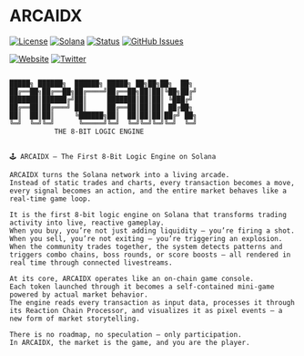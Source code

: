 # ARCAIDX

[![License](https://img.shields.io/badge/License-MIT-blue.svg)](https://opensource.org/licenses/MIT)
[![Solana](https://img.shields.io/badge/Solana-Web3-green.svg)](https://solana.com/)
[![Status](https://img.shields.io/badge/Status-In%20Development-orange.svg)]()
[![GitHub Issues](https://img.shields.io/github/issues/yourusername/ontora-ai.svg)](https://github.com/yourusername/ontora-ai/issues)

[![Website](https://img.shields.io/badge/Website-ARCAIDX-blue?logo=google-chrome)](https://arcaidx.fun/)
[![Twitter](https://img.shields.io/badge/Twitter-ARCAIDX-blue?logo=twitter)](https://x.com/ARCAIDXBLOCK)

```

█████╗ ██████╗  ██████╗ █████╗ ██╗██╗██╗  ██╗
██╔══██╗██╔══██╗██╔════╝██╔══██╗██║██║╚██╗██╔╝
███████║██████╔╝██║     ███████║██║██║ ╚███╔╝ 
██╔══██║██╔═══╝ ██║     ██╔══██║██║██║ ██╔██╗ 
██║  ██║██║     ╚██████╗██║  ██║██║██║██╔╝ ██╗
╚═╝  ╚═╝╚═╝      ╚═════╝╚═╝  ╚═╝╚═╝╚═╝╚═╝  ╚═╝
           THE 8-BIT LOGIC ENGINE


🕹 ARCAIDX — The First 8-Bit Logic Engine on Solana

ARCAIDX turns the Solana network into a living arcade.
Instead of static trades and charts, every transaction becomes a move, every signal becomes an action, and the entire market behaves like a real-time game loop.

It is the first 8-bit logic engine on Solana that transforms trading activity into live, reactive gameplay.
When you buy, you’re not just adding liquidity — you’re firing a shot.
When you sell, you’re not exiting — you’re triggering an explosion.
When the community trades together, the system detects patterns and triggers combo chains, boss rounds, or score boosts — all rendered in real time through connected livestreams.

At its core, ARCAIDX operates like an on-chain game console.
Each token launched through it becomes a self-contained mini-game powered by actual market behavior.
The engine reads every transaction as input data, processes it through its Reaction Chain Processor, and visualizes it as pixel events — a new form of market storytelling.

There is no roadmap, no speculation — only participation.
In ARCAIDX, the market is the game, and you are the player.


```
